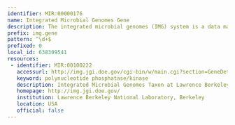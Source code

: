 ```yaml
---
identifier: MIR:00000176
name: Integrated Microbial Genomes Gene
description: The integrated microbial genomes (IMG) system is a data management, analysis and annotation platform for all publicly available genomes. IMG contains both draft and complete JGI (DoE Joint Genome Institute) microbial genomes integrated with all other publicly available genomes from all three domains of life, together with a large number of plasmids and viruses. This datatype refers to gene information.
prefix: img.gene
pattern: ^\d+$
prefixed: 0
local_id: 638309541
resources:
 - identifier: MIR:00100222
   accessurl: http://img.jgi.doe.gov/cgi-bin/w/main.cgi?section=GeneDetail&gene_oid=${lid}
   keyword: polynucleotide phosphatase/kinase
   description: Integrated Microbial Genomes Taxon at Lawrence Berkeley National Laboratory
   homepage: http://img.jgi.doe.gov/
   institution: Lawrence Berkeley National Laboratory, Berkeley
   location: USA
   official: false
---
```

